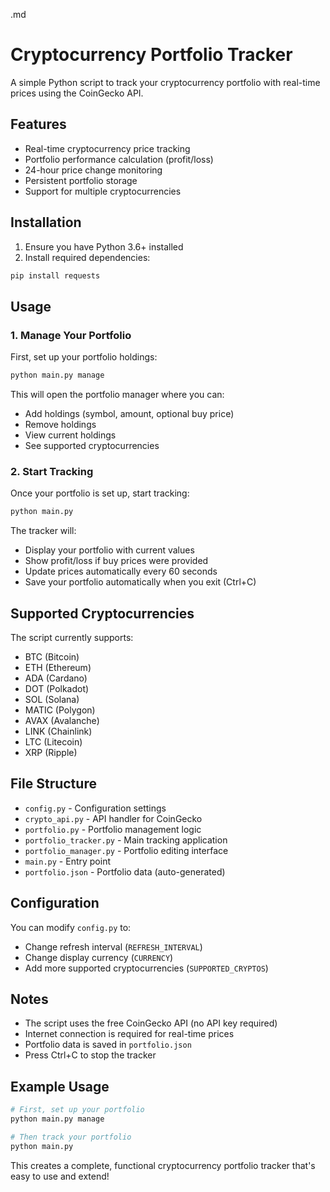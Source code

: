 .md

# Cryptocurrency Portfolio Tracker

A simple Python script to track your cryptocurrency portfolio with real-time prices using the CoinGecko API.

## Features

- Real-time cryptocurrency price tracking
- Portfolio performance calculation (profit/loss)
- 24-hour price change monitoring
- Persistent portfolio storage
- Support for multiple cryptocurrencies

## Installation

1. Ensure you have Python 3.6+ installed
2. Install required dependencies:
```bash
pip install requests
```

## Usage

### 1. Manage Your Portfolio
First, set up your portfolio holdings:
```bash
python main.py manage
```

This will open the portfolio manager where you can:
- Add holdings (symbol, amount, optional buy price)
- Remove holdings
- View current holdings
- See supported cryptocurrencies

### 2. Start Tracking
Once your portfolio is set up, start tracking:
```bash
python main.py
```

The tracker will:
- Display your portfolio with current values
- Show profit/loss if buy prices were provided
- Update prices automatically every 60 seconds
- Save your portfolio automatically when you exit (Ctrl+C)

## Supported Cryptocurrencies

The script currently supports:
- BTC (Bitcoin)
- ETH (Ethereum)
- ADA (Cardano)
- DOT (Polkadot)
- SOL (Solana)
- MATIC (Polygon)
- AVAX (Avalanche)
- LINK (Chainlink)
- LTC (Litecoin)
- XRP (Ripple)

## File Structure

- `config.py` - Configuration settings
- `crypto_api.py` - API handler for CoinGecko
- `portfolio.py` - Portfolio management logic
- `portfolio_tracker.py` - Main tracking application
- `portfolio_manager.py` - Portfolio editing interface
- `main.py` - Entry point
- `portfolio.json` - Portfolio data (auto-generated)

## Configuration

You can modify `config.py` to:
- Change refresh interval (`REFRESH_INTERVAL`)
- Change display currency (`CURRENCY`)
- Add more supported cryptocurrencies (`SUPPORTED_CRYPTOS`)

## Notes

- The script uses the free CoinGecko API (no API key required)
- Internet connection is required for real-time prices
- Portfolio data is saved in `portfolio.json`
- Press Ctrl+C to stop the tracker

## Example Usage

```bash
# First, set up your portfolio
python main.py manage

# Then track your portfolio
python main.py
```

This creates a complete, functional cryptocurrency portfolio tracker that's easy to use and extend!